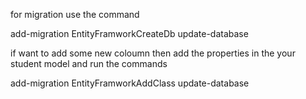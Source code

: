 
for migration use the command 

add-migration EntityFramworkCreateDb
update-database

if want to add some new coloumn then add the properties in the your student model and run the commands

add-migration EntityFramworkAddClass
update-database

